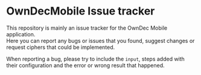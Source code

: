 # OwnDecMobile Issue tracker

This repository is mainly an issue tracker for the OwnDec Mobile application.  
Here you can report any bugs or issues that you found, suggest changes or request ciphers that could be implemented.

When reporting a bug, please try to include the `input`, steps added with their configuration and the error or wrong result that happened.

